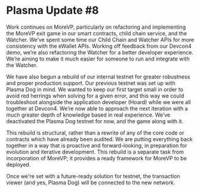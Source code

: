 # Plasma Update \#8

Work continues on MoreVP, particularly on refactoring and implementing the MoreVP exit game in our smart contracts, child chain service, and the Watcher. We’ve spent some time our Child Chain and Watcher APIs for more consistency with the eWallet APIs. Working off feedback from our Devcon4 demo, we’re also refactoring the Watcher for a better developer experience. We’re aiming to make it much easier for someone to run and integrate with the Watcher.

We have also begun a rebuild of our internal testnet for greater robustness and proper production support. Our previous testnet was set up with Plasma Dog in mind. We wanted to keep our first target small in order to avoid red herrings when solving for a given error, and this way we could troubleshoot alongside the application developer \(Hoard\) while we were all together at Devcon4. We’re now able to approach the next iteration with a much greater depth of knowledge based in real experience. We’ve deactivated the Plasma Dog testnet for now, and the game along with it.

This rebuild is structural, rather than a rewrite of any of the core code or contracts which have already been audited. We are putting everything back together in a way that is proactive and forward-looking, in preparation for evolution and iterative development. This rebuild is a separate task from incorporation of MoreVP; it provides a ready framework for MoreVP to be deployed.

Once we're set with a future-ready solution for testnet, the transaction viewer \(and yes, Plasma Dog\) will be connected to the new network.


